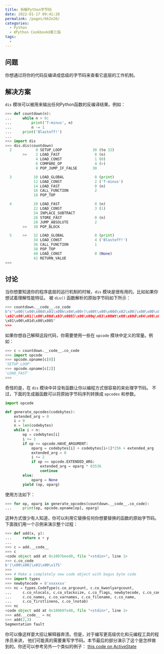 ```yaml
---
title: 拆解Python字节码
date: 2022-01-17 09:41:28
permalink: /pages/662e26/
categories:
  - Python
  - 《Python Cookbook》第三版
tags:
  - 
---
```


## 问题

你想通过将你的代码反编译成低级的字节码来查看它底层的工作机制。

## 解决方案

`dis` 模块可以被用来输出任何Python函数的反编译结果。例如：

```python
>>> def countdown(n):
...     while n > 0:
...         print('T-minus', n)
...         n -= 1
...     print('Blastoff!')
...
>>> import dis
>>> dis.dis(countdown)
  2           0 SETUP_LOOP              30 (to 32)
        >>    2 LOAD_FAST                0 (n)
              4 LOAD_CONST               1 (0)
              6 COMPARE_OP               4 (>)
              8 POP_JUMP_IF_FALSE       30

  3          10 LOAD_GLOBAL              0 (print)
             12 LOAD_CONST               2 ('T-minus')
             14 LOAD_FAST                0 (n)
             16 CALL_FUNCTION            2
             18 POP_TOP

  4          20 LOAD_FAST                0 (n)
             22 LOAD_CONST               3 (1)
             24 INPLACE_SUBTRACT
             26 STORE_FAST               0 (n)
             28 JUMP_ABSOLUTE            2
        >>   30 POP_BLOCK

  5     >>   32 LOAD_GLOBAL              0 (print)
             34 LOAD_CONST               4 ('Blastoff!')
             36 CALL_FUNCTION            1
             38 POP_TOP
             40 LOAD_CONST               0 (None)
             42 RETURN_VALUE
>>>
```

## 讨论

当你想要知道你的程序底层的运行机制的时候，`dis` 模块是很有用的。比如如果你想试着理解性能特征。 被 `dis()` 函数解析的原始字节码如下所示：

```python
>>> countdown.__code__.co_code
b"x'\x00|\x00\x00d\x01\x00k\x04\x00r)\x00t\x00\x00d\x02\x00|\x00\x00\x83
\x02\x00\x01|\x00\x00d\x03\x008}\x00\x00q\x03\x00Wt\x00\x00d\x04\x00\x83
\x01\x00\x01d\x00\x00S"
>>>
```

如果你想自己解释这段代码，你需要使用一些在 `opcode` 模块中定义的常量。例如：

```python
>>> c = countdown.__code__.co_code
>>> import opcode
>>> opcode.opname[c[0]]
'SETUP_LOOP'
>>> opcode.opname[c[2]]
'LOAD_FAST'
>>>
```

奇怪的是，在 `dis` 模块中并没有函数让你以编程方式很容易的来处理字节码。 不过，下面的生成器函数可以将原始字节码序列转换成 `opcodes` 和参数。

```python
import opcode

def generate_opcodes(codebytes):
    extended_arg = 0
    i = 0
    n = len(codebytes)
    while i < n:
        op = codebytes[i]
        i += 1
        if op >= opcode.HAVE_ARGUMENT:
            oparg = codebytes[i] + codebytes[i+1]*256 + extended_arg
            extended_arg = 0
            i += 2
            if op == opcode.EXTENDED_ARG:
                extended_arg = oparg * 65536
                continue
        else:
            oparg = None
        yield (op, oparg)
```

使用方法如下：

```python
>>> for op, oparg in generate_opcodes(countdown.__code__.co_code):
...     print(op, opcode.opname[op], oparg)
```

这种方式很少有人知道，你可以利用它替换任何你想要替换的函数的原始字节码。 下面我们用一个示例来演示整个过程：

```python
>>> def add(x, y):
...     return x + y
...
>>> c = add.__code__
>>> c
<code object add at 0x1007beed0, file "<stdin>", line 1>
>>> c.co_code
b'|\x00\x00|\x01\x00\x17S'
>>>
>>> # Make a completely new code object with bogus byte code
>>> import types
>>> newbytecode = b'xxxxxxx'
>>> nc = types.CodeType(c.co_argcount, c.co_kwonlyargcount,
...     c.co_nlocals, c.co_stacksize, c.co_flags, newbytecode, c.co_consts,
...     c.co_names, c.co_varnames, c.co_filename, c.co_name,
...     c.co_firstlineno, c.co_lnotab)
>>> nc
<code object add at 0x10069fe40, file "<stdin>", line 1>
>>> add.__code__ = nc
>>> add(2,3)
Segmentation fault
```

你可以像这样耍大招让解释器奔溃。但是，对于编写更高级优化和元编程工具的程序员来讲， 他们可能真的需要重写字节码。本节最后的部分演示了这个是怎样做到的。你还可以参考另外一个类似的例子： [this code on ActiveState](http://code.activestate.com/recipes/277940-decorator-for-bindingconstants-at-compile-time/)